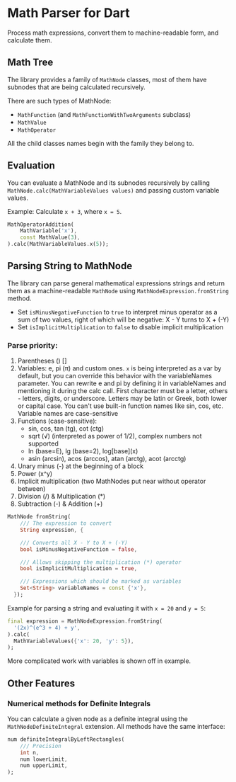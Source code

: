 # Math Parser for Dart

Process math expressions, convert them to machine-readable
form, and calculate them.

## Math Tree

The library provides a family of `MathNode` classes, most of
them have subnodes that are being calculated recursively.

There are such types of MathNode:

- `MathFunction` (and `MathFunctionWithTwoArguments` subclass)
- `MathValue`
- `MathOperator`

All the child classes names begin with the family they belong to.

## Evaluation

You can evaluate a MathNode and its subnodes recursively by calling
`MathNode.calc(MathVariableValues values)` and passing custom
variable values.

Example: Calculate `x + 3`, where `x = 5`.

```dart
MathOperatorAddition(
    MathVariable('x'),
    const MathValue(3),
).calc(MathVariableValues.x(5));
```

## Parsing String to MathNode

The library can parse general mathematical expressions strings
and return them as a machine-readable `MathNode` using
`MathNodeExpression.fromString` method.

- Set `isMinusNegativeFunction` to `true` to interpret minus operator as a
  sum of two values, right of which will be negative: X - Y turns to X + (-Y)
- Set `isImplicitMultiplication` to `false` to disable implicit multiplication

### Parse priority:

1. Parentheses () []
2. Variables: e, pi (π) and custom ones. `x` is being interpreted as a var
   by default, but you can override this behavior with the variableNames
   parameter. You can rewrite e and pi by defining it in variableNames and
   mentioning it during the calc call.
   First character must be a letter, others - letters, digits, or
   underscore. Letters may be latin or Greek, both lower or capital case.
   You can't use built-in function names like sin, cos, etc. Variable names
   are case-sensitive
3. Functions (case-sensitive):
   - sin, cos, tan (tg), cot (ctg)
   - sqrt (√) (interpreted as power of 1/2), complex numbers not supported
   - ln (base=E), lg (base=2), log\[base\]\(x\)
   - asin (arcsin), acos (arccos), atan (arctg), acot (arcctg)
4. Unary minus (-) at the beginning of a block
5. Power (x^y)
6. Implicit multiplication (two MathNodes put near without operator between)
7. Division (/) & Multiplication (\*)
8. Subtraction (-) & Addition (+)

```dart
MathNode fromString(
    /// The expression to convert
    String expression, {

    /// Converts all X - Y to X + (-Y)
    bool isMinusNegativeFunction = false,

    /// Allows skipping the multiplication (*) operator
    bool isImplicitMultiplication = true,

    /// Expressions which should be marked as variables
    Set<String> variableNames = const {'x'},
  });
```

Example for parsing a string and evaluating it with `x = 20`
and `y = 5`:

```dart
final expression = MathNodeExpression.fromString(
  '(2x)^(e^3 + 4) + y',
).calc(
  MathVariableValues({'x': 20, 'y': 5}),
);
```

More complicated work with variables is shown off in example.

## Other Features

### Numerical methods for Definite Integrals

You can calculate a given node as a definite integral using
the `MathNodeDefiniteIntegral` extension. All methods have
the same interface:

```dart
num definiteIntegralByLeftRectangles(
    /// Precision
    int n,
    num lowerLimit,
    num upperLimit,
);

```
